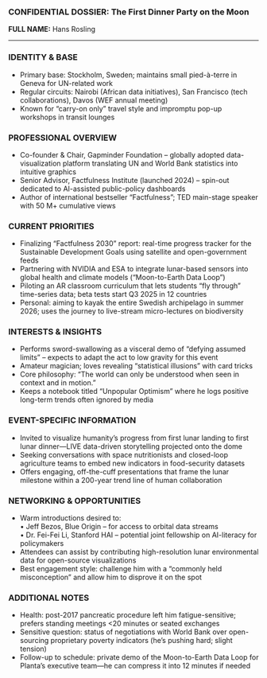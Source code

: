 ### CONFIDENTIAL DOSSIER: The First Dinner Party on the Moon

**FULL NAME:** Hans Rosling

---
### IDENTITY & BASE
- Primary base: Stockholm, Sweden; maintains small pied-à-terre in Geneva for UN-related work  
- Regular circuits: Nairobi (African data initiatives), San Francisco (tech collaborations), Davos (WEF annual meeting)  
- Known for “carry-on only” travel style and impromptu pop-up workshops in transit lounges  

### PROFESSIONAL OVERVIEW
- Co-founder & Chair, Gapminder Foundation – globally adopted data-visualization platform translating UN and World Bank statistics into intuitive graphics  
- Senior Advisor, Factfulness Institute (launched 2024) – spin-out dedicated to AI-assisted public-policy dashboards  
- Author of international bestseller “Factfulness”; TED main-stage speaker with 50 M+ cumulative views  

### CURRENT PRIORITIES
- Finalizing “Factfulness 2030” report: real-time progress tracker for the Sustainable Development Goals using satellite and open-government feeds  
- Partnering with NVIDIA and ESA to integrate lunar-based sensors into global health and climate models (“Moon-to-Earth Data Loop”)  
- Piloting an AR classroom curriculum that lets students “fly through” time-series data; beta tests start Q3 2025 in 12 countries  
- Personal: aiming to kayak the entire Swedish archipelago in summer 2026; uses the journey to live-stream micro-lectures on biodiversity  

### INTERESTS & INSIGHTS
- Performs sword-swallowing as a visceral demo of “defying assumed limits” – expects to adapt the act to low gravity for this event  
- Amateur magician; loves revealing “statistical illusions” with card tricks  
- Core philosophy: “The world can only be understood when seen in context and in motion.”  
- Keeps a notebook titled “Unpopular Optimism” where he logs positive long-term trends often ignored by media  

### EVENT-SPECIFIC INFORMATION
- Invited to visualize humanity’s progress from first lunar landing to first lunar dinner—LIVE data-driven storytelling projected onto the dome  
- Seeking conversations with space nutritionists and closed-loop agriculture teams to embed new indicators in food-security datasets  
- Offers engaging, off-the-cuff presentations that frame the lunar milestone within a 200-year trend line of human collaboration  

### NETWORKING & OPPORTUNITIES
- Warm introductions desired to:  
  • Jeff Bezos, Blue Origin – for access to orbital data streams  
  • Dr. Fei-Fei Li, Stanford HAI – potential joint fellowship on AI-literacy for policymakers  
- Attendees can assist by contributing high-resolution lunar environmental data for open-source visualizations  
- Best engagement style: challenge him with a “commonly held misconception” and allow him to disprove it on the spot  

### ADDITIONAL NOTES
- Health: post-2017 pancreatic procedure left him fatigue-sensitive; prefers standing meetings <20 minutes or seated exchanges  
- Sensitive question: status of negotiations with World Bank over open-sourcing proprietary poverty indicators (he’s pushing hard; slight tension)  
- Follow-up to schedule: private demo of the Moon-to-Earth Data Loop for Planta’s executive team—he can compress it into 12 minutes if needed
